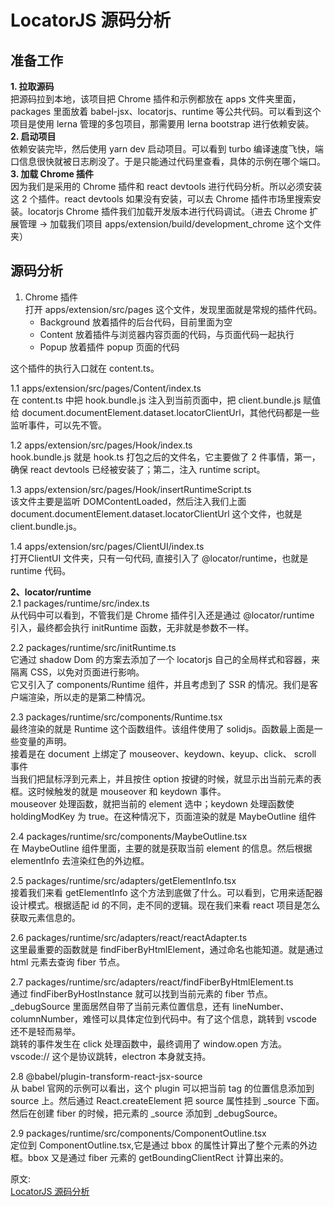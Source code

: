 # LocatorJS 源码分析
## 准备工作
**1. 拉取源码**  
把源码拉到本地，该项目把 Chrome 插件和示例都放在 apps 文件夹里面，packages 里面放着 babel-jsx、locatorjs、runtime 等公共代码。可以看到这个项目是使用 lerna 管理的多包项目，那需要用 lerna bootstrap 进行依赖安装。  
**2. 启动项目**  
依赖安装完毕，然后使用 yarn dev 启动项目。可以看到 turbo 编译速度飞快，端口信息很快就被日志刷没了。于是只能通过代码里查看，具体的示例在哪个端口。  
**3. 加载 Chrome 插件**  
因为我们是采用的 Chrome 插件和 react devtools 进行代码分析。所以必须安装这 2 个插件。react devtools 如果没有安装，可以去 Chrome 插件市场里搜索安装。locatorjs Chrome 插件我们加载开发版本进行代码调试。（进去 Chrome 扩展管理 -> 加载我们项目 apps/extension/build/development_chrome 这个文件夹）  

## 源码分析
1. Chrome 插件  
   打开 apps/extension/src/pages 这个文件，发现里面就是常规的插件代码。
    - Background 放着插件的后台代码，目前里面为空
    - Content 放着插件与浏览器内容页面的代码，与页面代码一起执行
    - Popup 放着插件 popup 页面的代码

这个插件的执行入口就在 content.ts。  


1.1 apps/extension/src/pages/Content/index.ts  
在 content.ts 中把 hook.bundle.js 注入到当前页面中，把 client.bundle.js 赋值给 document.documentElement.dataset.locatorClientUrl，其他代码都是一些监听事件，可以先不管。  

1.2 apps/extension/src/pages/Hook/index.ts  
hook.bundle.js 就是 hook.ts 打包之后的文件名，它主要做了 2 件事情，第一，确保 react devtools 已经被安装了；第二，注入 runtime script。  

1.3 apps/extension/src/pages/Hook/insertRuntimeScript.ts  
该文件主要是监听 DOMContentLoaded，然后注入我们上面 document.documentElement.dataset.locatorClientUrl 这个文件，也就是 client.bundle.js。  

1.4  apps/extension/src/pages/ClientUI/index.ts  
打开ClientUI 文件夹，只有一句代码, 直接引入了 @locator/runtime，也就是 runtime 代码。  

**2、locator/runtime**  
2.1  packages/runtime/src/index.ts   
从代码中可以看到，不管我们是 Chrome 插件引入还是通过 @locator/runtime 引入，最终都会执行 initRuntime 函数，无非就是参数不一样。  

2.2  packages/runtime/src/initRuntime.ts  
它通过 shadow Dom 的方案去添加了一个 locatorjs 自己的全局样式和容器，来隔离 CSS，以免对页面进行影响。  
它又引入了 components/Runtime 组件，并且考虑到了 SSR 的情况。我们是客户端渲染，所以走的是第二种情况。  

2.3  packages/runtime/src/components/Runtime.tsx  
最终渲染的就是 Runtime 这个函数组件。该组件使用了 solidjs。函数最上面是一些变量的声明。  
接着是在 document 上绑定了 mouseover、keydown、keyup、click、 scroll 事件    
当我们把鼠标浮到元素上，并且按住 option 按键的时候，就显示出当前元素的表框。这时候触发的就是 mouseover 和 keydown 事件。  
mouseover 处理函数，就把当前的 element 选中；keydown 处理函数使 holdingModKey 为 true。在这种情况下，页面渲染的就是 MaybeOutline 组件  

2.4  packages/runtime/src/components/MaybeOutline.tsx  
在 MaybeOutline 组件里面，主要的就是获取当前 element 的信息。然后根据 elementInfo 去渲染红色的外边框。  

2.5 packages/runtime/src/adapters/getElementInfo.tsx  
接着我们来看 getElementInfo 这个方法到底做了什么。可以看到，它用来适配器设计模式。根据适配 id 的不同，走不同的逻辑。现在我们来看 react 项目是怎么获取元素信息的。  

2.6 packages/runtime/src/adapters/react/reactAdapter.ts  
这里最重要的函数就是 findFiberByHtmlElement，通过命名也能知道。就是通过 html 元素去查询 fiber 节点。  

2.7 packages/runtime/src/adapters/react/findFiberByHtmlElement.ts  
通过 findFiberByHostInstance 就可以找到当前元素的 fiber 节点。  
_debugSource 里面居然自带了当前元素位置信息，还有 lineNumber、columnNumber，难怪可以具体定位到代码中。有了这个信息，跳转到 vscode 还不是轻而易举。  
跳转的事件发生在 click 处理函数中，最终调用了 window.open 方法。vscode:// 这个是协议跳转，electron 本身就支持。  

2.8 @babel/plugin-transform-react-jsx-source  
从 babel 官网的示例可以看出，这个 plugin 可以把当前 tag 的位置信息添加到 source 上。然后通过 React.createElement 把 source 属性挂到 _source 下面。  
然后在创建 fiber 的时候，把元素的 _source 添加到 _debugSource。  

2.9 packages/runtime/src/components/ComponentOutline.tsx  
定位到 ComponentOutline.tsx,它是通过 bbox 的属性计算出了整个元素的外边框。bbox 又是通过 fiber 元素的 getBoundingClientRect 计算出来的。  



原文:  
[LocatorJS 源码分析](https://mp.weixin.qq.com/s/xNROdWPMQJVz_cQfFx6CIw)
